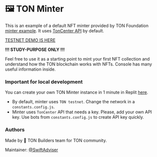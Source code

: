 # 🖼 TON Minter

This is an example of a default NFT minter provided by TON Foundation [minter example](https://github.com/ton-foundation/token-contract/blob/main/nft/web-example/index.html). It uses [TonCenter API](https://toncenter.com/) by default.

[TESTNET DEMO IS HERE](https://ton.cryptolib.net/demo)

**!!! STUDY-PURPOSE ONLY !!!**

Feel free to use it as a starting point to mint your first NFT collection and understand how the TON blockchain works with NFTs. Console has many useful information inside.

### Important for local development

You can create your own TON Minter instance in 1 minute in Replit [here](https://repl.it/@ton-minter/ton-minter).

- By default, minter uses `TON testnet`. Change the network in a `constants.config.js`.
- Minter uses `TonCenter` API that needs a key. Please, add your own API key. Use bots from `constants.config.js` to create API key quickly.

### Authors

Made by 💎 TON Builders team for TON community.

Maintainer: [@SwiftAdviser](https://github.com/swiftadviser)